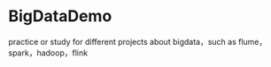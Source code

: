 # BigDataDemo
practice or study for different projects about bigdata，such as flume，spark，hadoop，flink

